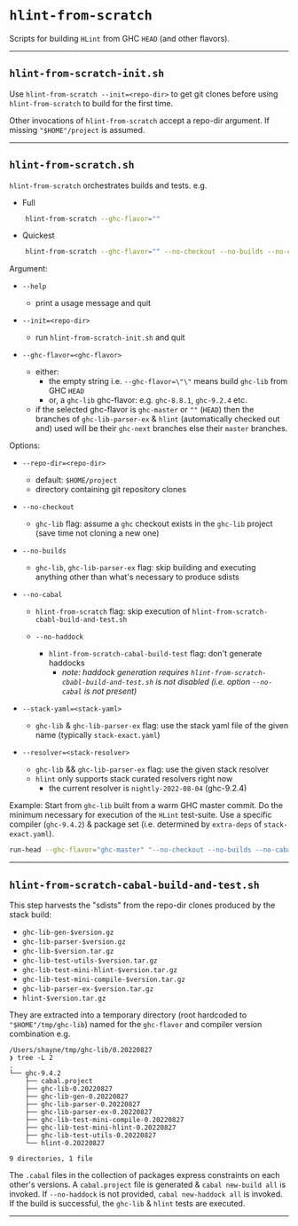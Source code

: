 # `hlint-from-scratch`

Scripts for building `HLint` from GHC `HEAD` (and other flavors).

---

## `hlint-from-scratch-init.sh`

Use `hlint-from-scratch --init=<repo-dir>` to get git clones before using `hlint-from-scratch` to build for the first time.

Other invocations of `hlint-from-scratch` accept a repo-dir argument. If missing `"$HOME"/project` is assumed.

---

## `hlint-from-scratch.sh`

`hlint-from-scratch` orchestrates builds and tests. e.g.

- Full

```bash
    hlint-from-scratch --ghc-flavor=""
```

- Quickest

```bash
    hlint-from-scratch --ghc-flavor="" --no-checkout --no-builds --no-cabal --no-haddock
```

Argument:

  - `--help`

    - print a usage message and quit

  - `--init=<repo-dir>`

    - run `hlint-from-scratch-init.sh` and quit

  - `--ghc-flavor=<ghc-flavor>`
    - either:
      - the empty string i.e. `--ghc-flavor=\"\"` means build `ghc-lib` from GHC `HEAD`
      - or, a `ghc-lib` ghc-flavor: e.g. `ghc-8.8.1`, `ghc-9.2.4` etc.
    - if the selected ghc-flavor is `ghc-master` or `""` (`HEAD`) then the branches of `ghc-lib-parser-ex` & `hlint` (automatically checked out and) used will be their `ghc-next` branches else their `master` branches.

Options:

  - `--repo-dir=<repo-dir>`

    - default: `$HOME/project`
    - directory containing git repository clones

  - `--no-checkout`

    - `ghc-lib` flag: assume a `ghc` checkout exists in the `ghc-lib` project (save time not cloning a new one)
  - `--no-builds`

    - `ghc-lib`, `ghc-lib-parser-ex` flag: skip building and executing anything other than what's necessary to produce sdists
  - `--no-cabal`

    - `hlint-from-scratch` flag: skip execution of `hlint-from-scratch-cbabl-build-and-test.sh`
    - `--no-haddock`

      - `hlint-from-scratch-cabal-build-test` flag: don't generate haddocks
        - *note: haddock generation requires `hlint-from-scratch-cbabl-build-and-test.sh` is not disabled (i.e. option `--no-cabal` is not present)*

  - `--stack-yaml=<stack-yaml>`

    - `ghc-lib` & `ghc-lib-parser-ex` flag: use the stack yaml file of the given name (typically `stack-exact.yaml`)
  - `--resolver=<stack-resolver>`

    - `ghc-lib` && `ghc-lib-parser-ex` flag: use the given stack resolver
    - `hlint` only supports stack curated resolvers right now
      - the current resolver is `nightly-2022-08-04` (ghc-9.2.4)

Example: Start from `ghc-lib` built from a warm GHC master commit. Do the minimum necessary for execution of the `HLint` test-suite. Use a specific compiler (`ghc-9.4.2`) & package set (i.e. determined by `extra-deps` of `stack-exact.yaml`).
```bash
run-head --ghc-flavor="ghc-master" "--no-checkout --no-builds --no-cabal --no-haddock --stack-yaml=stack-exact.yaml --resolver=ghc-9.4.2"
```

---

## `hlint-from-scratch-cabal-build-and-test.sh`

This step harvests the "sdists" from the repo-dir clones produced by the stack build:

 - `ghc-lib-gen-$version.gz`
 - `ghc-lib-parser-$version.gz`
 - `ghc-lib-$version.tar.gz`
 - `ghc-lib-test-utils-$version.tar.gz`
 - `ghc-lib-test-mini-hlint-$version.tar.gz`
 - `ghc-lib-test-mini-compile-$version.tar.gz`
 - `ghc-lib-parser-ex-$version.tar.gz`
 - `hlint-$version.tar.gz`

They are extracted into a temporary directory (root hardcoded to `"$HOME"/tmp/ghc-lib`) named for the `ghc-flavor` and compiler version combination e.g.
```
/Users/shayne/tmp/ghc-lib/0.20220827
❯ tree -L 2
.
└── ghc-9.4.2
    ├── cabal.project
    ├── ghc-lib-0.20220827
    ├── ghc-lib-gen-0.20220827
    ├── ghc-lib-parser-0.20220827
    ├── ghc-lib-parser-ex-0.20220827
    ├── ghc-lib-test-mini-compile-0.20220827
    ├── ghc-lib-test-mini-hlint-0.20220827
    ├── ghc-lib-test-utils-0.20220827
    └── hlint-0.20220827

9 directories, 1 file
```

The `.cabal` files in the collection of packages express constraints on each other's versions. A `cabal.project` file is generated & `cabal new-build all` is invoked. If `--no-haddock` is not provided, `cabal new-haddock all` is invoked. If the build is successful, the `ghc-lib` & `hlint` tests are executed.

---

